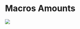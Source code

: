 # Macros Amounts
![](https://img.shields.io/badge/FIAP-EA1D5D?style=for-the-badge&logo=flutter&logoColor=white)

